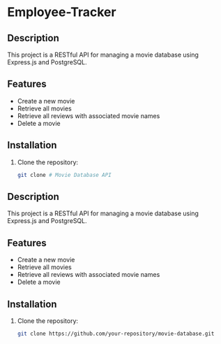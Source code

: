 # Employee-Tracker

## Description
This project is a RESTful API for managing a movie database using Express.js and PostgreSQL.

## Features
- Create a new movie
- Retrieve all movies
- Retrieve all reviews with associated movie names
- Delete a movie

## Installation
1. Clone the repository:
   ```bash
   git clone # Movie Database API

## Description
This project is a RESTful API for managing a movie database using Express.js and PostgreSQL.

## Features
- Create a new movie
- Retrieve all movies
- Retrieve all reviews with associated movie names
- Delete a movie

## Installation
1. Clone the repository:
   ```bash
   git clone https://github.com/your-repository/movie-database.git

